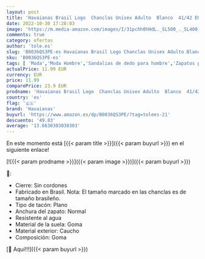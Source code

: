 ```yaml
---
layout: post
title: 'Havaianas Brasil Logo  Chanclas Unisex Adulto  Blanco  41/42 EU'
date: 2022-10-30 17:28:03
image: 'https://m.media-amazon.com/images/I/31pchh0hHdL._SL500_._SL400_.jpg'
comments: true
category: ofertas
author: 'tole.es'
slug: 'B0036QS3PE-es Havaianas Brasil Logo Chanclas Unisex Adulto Blanco 41/42 EU'
sku: 'B0036QS3PE-es'
tags: [ 'Moda','Moda Hombre','Sandalias de dedo para hombre','Zapatos para hombre','chanclas','havaianas','🇪🇸', ]
actualPrice: 11.99 EUR
currency: EUR
price: 11.99
comparePrice: 23.9 EUR
prodname: 'Havaianas Brasil Logo  Chanclas Unisex Adulto  Blanco  41/42 EU'
country: 'es'
flag: '🇪🇸'
brand: 'Havaianas'
buyurl: 'https://www.amazon.es/dp/B0036QS3PE/?tag=tolees-21'
descuento: '49.83'
average: '13.6630303030303'
---
```


En este momento está [{{< param title >}}]({{< param buyurl >}}) en el siguiente enlace!

[![{{< param prodname >}}]({{< param image >}})]({{< param buyurl >}})

🔎:

- Cierre: Sin cordones
- Fabricado en Brasil. Nota: El tamaño marcado en las chanclas es de tamaño brasileño.
- Tipo de tacón: Plano
- Anchura del zapato: Normal
- Resistente al agua
- Material de la suela: Goma
- Material exterior: Caucho
- Composición: Goma

[🛒 Aquí!!!]({{< param buyurl >}})
